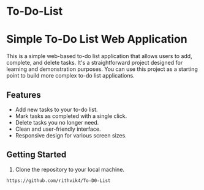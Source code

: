 # To-Do-List
# Simple To-Do List Web Application


This is a simple web-based to-do list application that allows users to add, complete, and delete tasks. It's a straightforward project designed for learning and demonstration purposes. You can use this project as a starting point to build more complex to-do list applications.

## Features

- Add new tasks to your to-do list.
- Mark tasks as completed with a single click.
- Delete tasks you no longer need.
- Clean and user-friendly interface.
- Responsive design for various screen sizes.

## Getting Started

1. Clone the repository to your local machine.

```bash
https://github.com/rithvik4/To-D0-List
